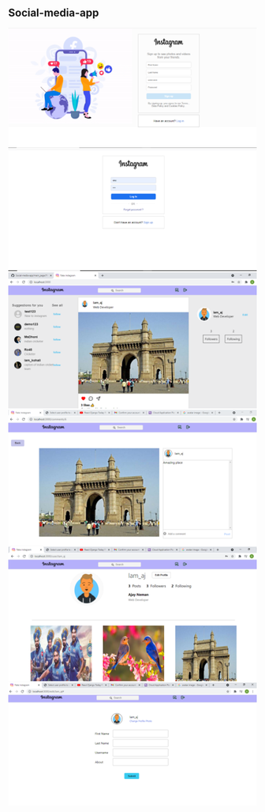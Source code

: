 <h2>Social-media-app</h2>
<img src="social-media-app/output_ss/signup_page.PNG" alt="signup_page" />
<img src="social-media-app/output_ss/login_page.PNG" alt="login_page" />
<img src="social-media-app/output_ss/MainPage..PNG" alt="main_page" />
<img src="social-media-app/output_ss/comments_page.PNG" alt="comments_page" />
<img src="social-media-app/output_ss/profile_page.PNG" alt="comments_page" />
<img src="social-media-app/output_ss/Edit Profile Page.PNG" alt="comments_page" />

